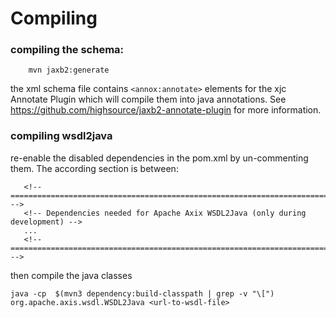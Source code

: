 Compiling
============

### compiling the schema:
```
    mvn jaxb2:generate
```
the xml schema file contains ```<annox:annotate>``` elements
for the xjc Annotate Plugin which will compile them into java annotations.
See https://github.com/highsource/jaxb2-annotate-plugin  for more information.

### compiling wsdl2java

re-enable the disabled dependencies in the pom.xml by un-commenting them. The according section is
between:

```
   <!-- ======================================================================= -->
   <!-- Dependencies needed for Apache Axix WSDL2Java (only during development) -->
   ...
   <!-- ======================================================================= -->
```
then compile the java classes

```
java -cp  $(mvn3 dependency:build-classpath | grep -v "\[")  org.apache.axis.wsdl.WSDL2Java <url-to-wsdl-file>
```